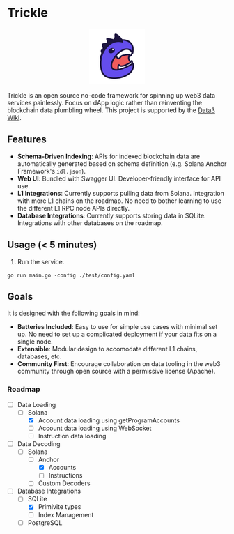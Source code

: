 # Trickle

<div align="center">
    <img width="128px" src="https://raw.githubusercontent.com/data3-wiki/static-assets/main/Trickle-Logo.png">
</div>

Trickle is an open source no-code framework for spinning up web3 data services painlessly. Focus on dApp logic rather than reinventing the blockchain data plumbling wheel. This project is supported by the [Data3 Wiki](https://www.data3.wiki/).

## Features

- **Schema-Driven Indexing**: APIs for indexed blockchain data are automatically generated based on schema definition (e.g. Solana Anchor Framework's `idl.json`).
- **Web UI**: Bundled with Swagger UI. Developer-friendly interface for API use.
- **L1 Integrations**: Currently supports pulling data from Solana. Integration with more L1 chains on the roadmap. No need to bother learning to use the different L1 RPC node APIs directly.
- **Database Integrations**: Currently supports storing data in SQLite. Integrations with other databases on the roadmap.

## Usage (< 5 minutes)

1. Run the service.

```
go run main.go -config ./test/config.yaml
```

## Goals

It is designed with the following goals in mind:

- **Batteries Included**: Easy to use for simple use cases with minimal set up. No need to set up a complicated deployment if your data fits on a single node.
- **Extensible**: Modular design to accomodate different L1 chains, databases, etc.
- **Community First**: Encourage collaboration on data tooling in the web3 community through open source with a permissive license (Apache).

### Roadmap

- [ ] Data Loading
    - [ ] Solana
        - [x] Account data loading using getProgramAccounts
        - [ ] Account data loading using WebSocket
        - [ ] Instruction data loading
- [ ] Data Decoding
    - [ ] Solana
        - [ ] Anchor
            - [x] Accounts
            - [ ] Instructions
        - [ ] Custom Decoders
- [ ] Database Integrations
    - [ ] SQLite
        - [x] Primivite types
        - [ ] Index Management
    - [ ] PostgreSQL